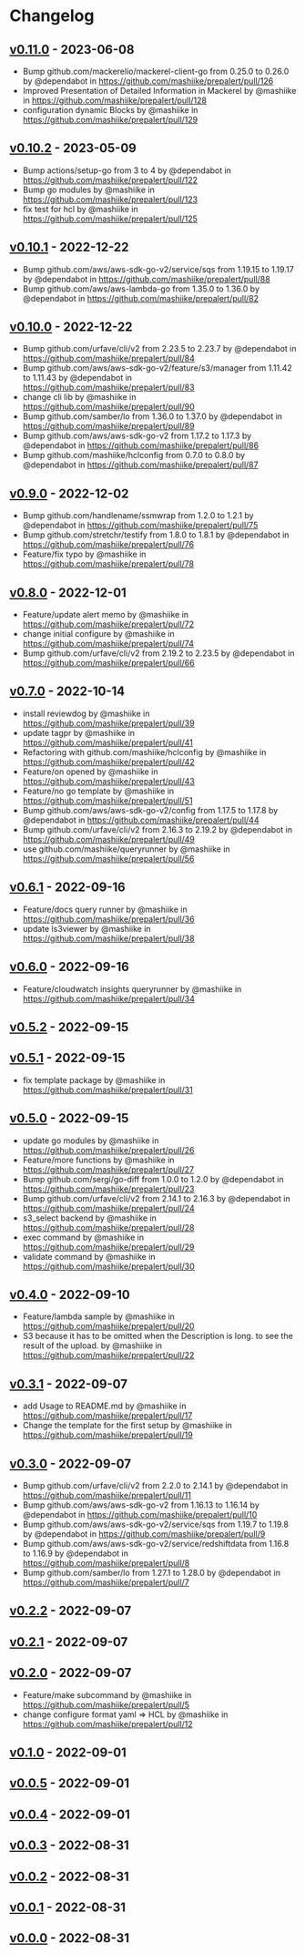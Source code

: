 # Changelog

## [v0.11.0](https://github.com/mashiike/prepalert/compare/v0.10.2...v0.11.0) - 2023-06-08
- Bump github.com/mackerelio/mackerel-client-go from 0.25.0 to 0.26.0 by @dependabot in https://github.com/mashiike/prepalert/pull/126
- Improved Presentation of Detailed Information in Mackerel by @mashiike in https://github.com/mashiike/prepalert/pull/128
- configuration dynamic Blocks by @mashiike in https://github.com/mashiike/prepalert/pull/129

## [v0.10.2](https://github.com/mashiike/prepalert/compare/v0.10.1...v0.10.2) - 2023-05-09
- Bump actions/setup-go from 3 to 4 by @dependabot in https://github.com/mashiike/prepalert/pull/122
- Bump go modules by @mashiike in https://github.com/mashiike/prepalert/pull/123
- fix test for hcl by @mashiike in https://github.com/mashiike/prepalert/pull/125

## [v0.10.1](https://github.com/mashiike/prepalert/compare/v0.10.0...v0.10.1) - 2022-12-22
- Bump github.com/aws/aws-sdk-go-v2/service/sqs from 1.19.15 to 1.19.17 by @dependabot in https://github.com/mashiike/prepalert/pull/88
- Bump github.com/aws/aws-lambda-go from 1.35.0 to 1.36.0 by @dependabot in https://github.com/mashiike/prepalert/pull/82

## [v0.10.0](https://github.com/mashiike/prepalert/compare/v0.9.0...v0.10.0) - 2022-12-22
- Bump github.com/urfave/cli/v2 from 2.23.5 to 2.23.7 by @dependabot in https://github.com/mashiike/prepalert/pull/84
- Bump github.com/aws/aws-sdk-go-v2/feature/s3/manager from 1.11.42 to 1.11.43 by @dependabot in https://github.com/mashiike/prepalert/pull/83
- change cli lib by @mashiike in https://github.com/mashiike/prepalert/pull/90
- Bump github.com/samber/lo from 1.36.0 to 1.37.0 by @dependabot in https://github.com/mashiike/prepalert/pull/89
- Bump github.com/aws/aws-sdk-go-v2 from 1.17.2 to 1.17.3 by @dependabot in https://github.com/mashiike/prepalert/pull/86
- Bump github.com/mashiike/hclconfig from 0.7.0 to 0.8.0 by @dependabot in https://github.com/mashiike/prepalert/pull/87

## [v0.9.0](https://github.com/mashiike/prepalert/compare/v0.8.0...v0.9.0) - 2022-12-02
- Bump github.com/handlename/ssmwrap from 1.2.0 to 1.2.1 by @dependabot in https://github.com/mashiike/prepalert/pull/75
- Bump github.com/stretchr/testify from 1.8.0 to 1.8.1 by @dependabot in https://github.com/mashiike/prepalert/pull/76
- Feature/fix typo by @mashiike in https://github.com/mashiike/prepalert/pull/78

## [v0.8.0](https://github.com/mashiike/prepalert/compare/v0.7.0...v0.8.0) - 2022-12-01
- Feature/update alert memo by @mashiike in https://github.com/mashiike/prepalert/pull/72
- change initial configure by @mashiike in https://github.com/mashiike/prepalert/pull/74
- Bump github.com/urfave/cli/v2 from 2.19.2 to 2.23.5 by @dependabot in https://github.com/mashiike/prepalert/pull/66

## [v0.7.0](https://github.com/mashiike/prepalert/compare/v0.6.1...v0.7.0) - 2022-10-14
- install reviewdog by @mashiike in https://github.com/mashiike/prepalert/pull/39
- update tagpr by @mashiike in https://github.com/mashiike/prepalert/pull/41
- Refactoring with github.com/mashiike/hclconfig by @mashiike in https://github.com/mashiike/prepalert/pull/42
- Feature/on opened by @mashiike in https://github.com/mashiike/prepalert/pull/43
- Feature/no go template by @mashiike in https://github.com/mashiike/prepalert/pull/51
- Bump github.com/aws/aws-sdk-go-v2/config from 1.17.5 to 1.17.8 by @dependabot in https://github.com/mashiike/prepalert/pull/44
- Bump github.com/urfave/cli/v2 from 2.16.3 to 2.19.2 by @dependabot in https://github.com/mashiike/prepalert/pull/49
- use github.com/mashiike/queryrunner by @mashiike in https://github.com/mashiike/prepalert/pull/56

## [v0.6.1](https://github.com/mashiike/prepalert/compare/v0.6.0...v0.6.1) - 2022-09-16
- Feature/docs query runner by @mashiike in https://github.com/mashiike/prepalert/pull/36
- update ls3viewer by @mashiike in https://github.com/mashiike/prepalert/pull/38

## [v0.6.0](https://github.com/mashiike/prepalert/compare/v0.5.2...v0.6.0) - 2022-09-16
- Feature/cloudwatch insights queryrunner by @mashiike in https://github.com/mashiike/prepalert/pull/34

## [v0.5.2](https://github.com/mashiike/prepalert/compare/v0.5.1...v0.5.2) - 2022-09-15

## [v0.5.1](https://github.com/mashiike/prepalert/compare/v0.5.0...v0.5.1) - 2022-09-15
- fix template package by @mashiike in https://github.com/mashiike/prepalert/pull/31

## [v0.5.0](https://github.com/mashiike/prepalert/compare/v0.4.0...v0.5.0) - 2022-09-15
- update go modules by @mashiike in https://github.com/mashiike/prepalert/pull/26
- Feature/more functions by @mashiike in https://github.com/mashiike/prepalert/pull/27
- Bump github.com/sergi/go-diff from 1.0.0 to 1.2.0 by @dependabot in https://github.com/mashiike/prepalert/pull/23
- Bump github.com/urfave/cli/v2 from 2.14.1 to 2.16.3 by @dependabot in https://github.com/mashiike/prepalert/pull/24
- s3_select backend by @mashiike in https://github.com/mashiike/prepalert/pull/28
- exec command by @mashiike in https://github.com/mashiike/prepalert/pull/29
- validate command by @mashiike in https://github.com/mashiike/prepalert/pull/30

## [v0.4.0](https://github.com/mashiike/prepalert/compare/v0.3.1...v0.4.0) - 2022-09-10
- Feature/lambda sample by @mashiike in https://github.com/mashiike/prepalert/pull/20
- S3 because it has to be omitted when the Description is long. to see the result of the upload. by @mashiike in https://github.com/mashiike/prepalert/pull/22

## [v0.3.1](https://github.com/mashiike/prepalert/compare/v0.3.0...v0.3.1) - 2022-09-07
- add Usage to README.md by @mashiike in https://github.com/mashiike/prepalert/pull/17
- Change the template for the first setup by @mashiike in https://github.com/mashiike/prepalert/pull/19

## [v0.3.0](https://github.com/mashiike/prepalert/compare/v0.2.2...v0.3.0) - 2022-09-07
- Bump github.com/urfave/cli/v2 from 2.2.0 to 2.14.1 by @dependabot in https://github.com/mashiike/prepalert/pull/11
- Bump github.com/aws/aws-sdk-go-v2 from 1.16.13 to 1.16.14 by @dependabot in https://github.com/mashiike/prepalert/pull/10
- Bump github.com/aws/aws-sdk-go-v2/service/sqs from 1.19.7 to 1.19.8 by @dependabot in https://github.com/mashiike/prepalert/pull/9
- Bump github.com/aws/aws-sdk-go-v2/service/redshiftdata from 1.16.8 to 1.16.9 by @dependabot in https://github.com/mashiike/prepalert/pull/8
- Bump github.com/samber/lo from 1.27.1 to 1.28.0 by @dependabot in https://github.com/mashiike/prepalert/pull/7

## [v0.2.2](https://github.com/mashiike/prepalert/compare/v0.2.1...v0.2.2) - 2022-09-07

## [v0.2.1](https://github.com/mashiike/prepalert/compare/v0.2.0...v0.2.1) - 2022-09-07

## [v0.2.0](https://github.com/mashiike/prepalert/compare/v0.1.0...v0.2.0) - 2022-09-07
- Feature/make subcommand by @mashiike in https://github.com/mashiike/prepalert/pull/5
- change configure format yaml => HCL by @mashiike in https://github.com/mashiike/prepalert/pull/12

## [v0.1.0](https://github.com/mashiike/prepalert/compare/v0.0.5...v0.1.0) - 2022-09-01

## [v0.0.5](https://github.com/mashiike/prepalert/compare/v0.0.4...v0.0.5) - 2022-09-01

## [v0.0.4](https://github.com/mashiike/prepalert/compare/v0.0.3...v0.0.4) - 2022-09-01

## [v0.0.3](https://github.com/mashiike/prepalert/compare/v0.0.2...v0.0.3) - 2022-08-31

## [v0.0.2](https://github.com/mashiike/prepalert/compare/v0.0.1...v0.0.2) - 2022-08-31

## [v0.0.1](https://github.com/mashiike/prepalert/compare/v0.0.0...v0.0.1) - 2022-08-31

## [v0.0.0](https://github.com/mashiike/prepalert/commits/v0.0.0) - 2022-08-31
